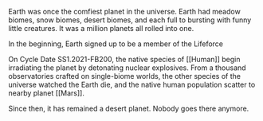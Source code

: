 Earth was once the comfiest planet in the universe. Earth had meadow biomes, snow biomes, desert biomes, and each full to bursting with funny little creatures. It was a million planets all rolled into one.

In the beginning, Earth signed up to be a member of the Lifeforce

On Cycle Date SS1.2021-FB200, the native species of [[Human]] begin irradiating the planet by detonating nuclear explosives. From a thousand observatories crafted on single-biome worlds, the other species of the universe watched the Earth die, and the native human population scatter to nearby planet [[Mars]].

Since then, it has remained a desert planet. Nobody goes there anymore.